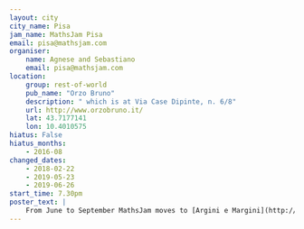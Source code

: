 ```yaml
---
layout: city                                           
city_name: Pisa
jam_name: MathsJam Pisa
email: pisa@mathsjam.com
organiser:
    name: Agnese and Sebastiano
    email: pisa@mathsjam.com
location:
    group: rest-of-world
    pub_name: "Orzo Bruno"
    description: " which is at Via Case Dipinte, n. 6/8"
    url: http://www.orzobruno.it/
    lat: 43.7177141
    lon: 10.4010575
hiatus: False
hiatus_months:
    - 2016-08
changed_dates:
    - 2018-02-22
    - 2019-05-23
    - 2019-06-26
start_time: 7.30pm
poster_text: |
    From June to September MathsJam moves to [Argini e Margini](http://www.arginiemargini.com/) which is at Lungarno Galileo Galilei, n. 8
---
```

